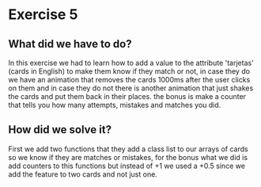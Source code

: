 # Exercise 5

## What did we have to do?
In this exercise we had to learn how to add a value to the attribute 'tarjetas' (cards in English) to make them know if they match or not, in case they do we have an animation that removes the cards 1000ms after the user clicks on them and in case they do not there is another animation that just shakes the cards and put them back in their places. the bonus is make a counter that tells you how many attempts, mistakes and matches you did.

## How did we solve it?
First we add two functions that they add a class list to our arrays of cards so we know if they are matches or mistakes, for the bonus what we did is add counters to this functions but instead of +1 we used a +0.5 since we add the feature to two cards and not just one.